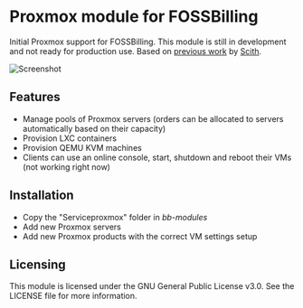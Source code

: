 # Proxmox module for FOSSBilling
Initial Proxmox support for FOSSBilling. This module is still in development and not ready for production use. Based on [previous work](https://github.com/scith/BoxBilling_Proxmox) by [Scith](https://github.com/scith).

![Screenshot](https://user-images.githubusercontent.com/35808275/199820039-d917c48c-b42f-42c6-8b4e-0f1e36bd7357.png)

## Features
- Manage pools of Proxmox servers (orders can be allocated to servers automatically based on their capacity)
- Provision LXC containers
- Provision QEMU KVM machines
- Clients can use an online console, start, shutdown and reboot their VMs (not working right now)

## Installation
- Copy the "Serviceproxmox" folder in *bb-modules*
- Add new Proxmox servers
- Add new Proxmox products with the correct VM settings setup

## Licensing
This module is licensed under the GNU General Public License v3.0. See the LICENSE file for more information.
